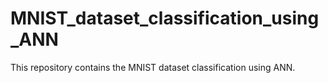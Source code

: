 # MNIST_dataset_classification_using_ANN
This repository contains the MNIST dataset classification using ANN.
